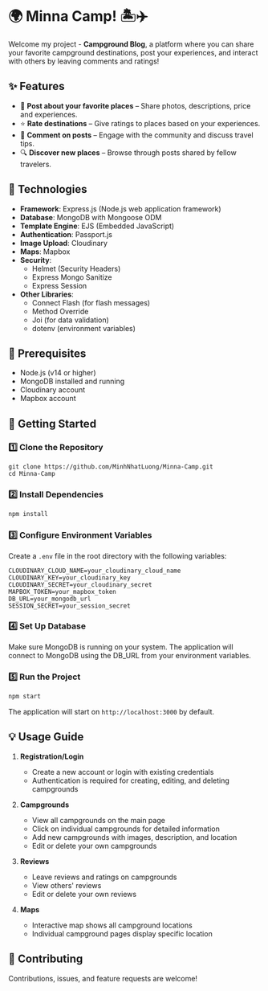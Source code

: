 # 🌍 Minna Camp! 🏝️✈️  

Welcome my project - **Campground Blog**, a platform where you can share your favorite campground destinations, post your experiences, and interact with others by leaving comments and ratings!  

## ✨ Features  

- 📝 **Post about your favorite places** – Share photos, descriptions, price and experiences.  
- ⭐ **Rate destinations** – Give ratings to places based on your experiences.  
- 💬 **Comment on posts** – Engage with the community and discuss travel tips.  
- 🔍 **Discover new places** – Browse through posts shared by fellow travelers.  

## 🧰 Technologies
- **Framework**: Express.js (Node.js web application framework)
- **Database**: MongoDB with Mongoose ODM
- **Template Engine**: EJS (Embedded JavaScript)
- **Authentication**: Passport.js
- **Image Upload**: Cloudinary
- **Maps**: Mapbox
- **Security**: 
  - Helmet (Security Headers)
  - Express Mongo Sanitize
  - Express Session
- **Other Libraries**:
  - Connect Flash (for flash messages)
  - Method Override
  - Joi (for data validation)
  - dotenv (environment variables)

## 🔧 Prerequisites
- Node.js (v14 or higher)
- MongoDB installed and running
- Cloudinary account
- Mapbox account

## 🚀 Getting Started  

### 1️⃣ Clone the Repository  
```
git clone https://github.com/MinhNhatLuong/Minna-Camp.git
cd Minna-Camp
```

### 2️⃣ Install Dependencies
```bash
npm install
```

### 3️⃣ Configure Environment Variables
Create a `.env` file in the root directory with the following variables:
```env
CLOUDINARY_CLOUD_NAME=your_cloudinary_cloud_name
CLOUDINARY_KEY=your_cloudinary_key
CLOUDINARY_SECRET=your_cloudinary_secret
MAPBOX_TOKEN=your_mapbox_token
DB_URL=your_mongodb_url
SESSION_SECRET=your_session_secret
```

### 4️⃣ Set Up Database
Make sure MongoDB is running on your system. The application will connect to MongoDB using the DB_URL from your environment variables.

### 5️⃣ Run the Project
```bash
npm start
```
The application will start on `http://localhost:3000` by default.

## 💡 Usage Guide

1. **Registration/Login**
   - Create a new account or login with existing credentials
   - Authentication is required for creating, editing, and deleting campgrounds

2. **Campgrounds**
   - View all campgrounds on the main page
   - Click on individual campgrounds for detailed information
   - Add new campgrounds with images, description, and location
   - Edit or delete your own campgrounds

3. **Reviews**
   - Leave reviews and ratings on campgrounds
   - View others' reviews
   - Edit or delete your own reviews

4. **Maps**
   - Interactive map shows all campground locations
   - Individual campground pages display specific location

## 🤝 Contributing
Contributions, issues, and feature requests are welcome!
